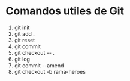 # Comandos utiles de Git

1. git init
2. git add .
3. git reset
4. git commit
5. git checkout -- .
6. git log
7. git commit --amend
8. git checkout -b rama-heroes